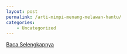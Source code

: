 ```yaml
---
layout: post
permalink: /arti-mimpi-menang-melawan-hantu/
categories:
    - Uncategorized
---
```


[Baca Selengkapnya](/05)